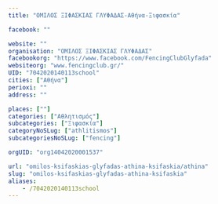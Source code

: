 ```yaml
---
title: "ΟΜΙΛΟΣ ΞΙΦΑΣΚΙΑΣ ΓΛΥΦΑΔΑΣ-Αθήνα-Ξιφασκία"

facebook: ""

website: ""
organisation: "ΟΜΙΛΟΣ ΞΙΦΑΣΚΙΑΣ ΓΛΥΦΑΔΑΣ"
facebookorg: "https://www.facebook.com/FencingClubGlyfada"
websiteorg: "www.fencingclub.gr/"
UID: "7042020140113school"
cities: ["Αθήνα"]
perioxi: ""
address: ""

places: [""]
categories: ["Αθλητισμός"]
subcategories: ["Ξιφασκία"]
categoryNoSLug: ["athlitismos"]
subcategoriesNoSLug: ["fencing"]

orgUID: "org14042020001537"

url: "omilos-ksifaskias-glyfadas-athina-ksifaskia/athina"
slug: "omilos-ksifaskias-glyfadas-athina-ksifaskia"
aliases:
    - /7042020140113school
---
```





